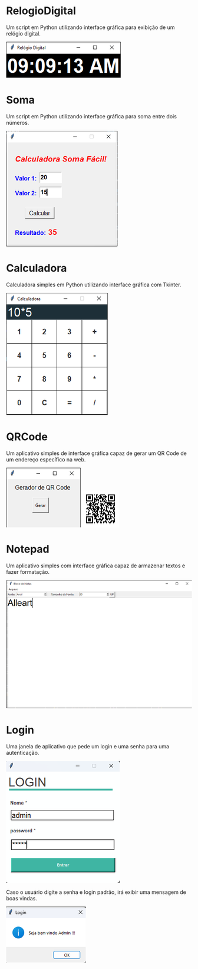 # RelogioDigital

Um script em Python utilizando interface gráfica para exibição de um relógio digital. 

<img src = "https://github.com/allesantos/allesantos/blob/main/imagens/RelogioDigital.png">

# Soma

Um script em Python utilizando interface gráfica para soma entre dois números.

<img src = "Soma.png">

# Calculadora

Calculadora simples em Python utilizando interface gráfica com Tkinter.

<img src = "Calculadora.png">

# QRCode

Um aplicativo simples de interface gráfica capaz de gerar um QR Code de um endereço específico na web.

<img src = "QRCode.png">
<img src = "qr_canal.png" width="100">

# Notepad

Um aplicativo simples com interface gráfica capaz de armazenar textos e fazer formatação.

<img src = "Notepad.png">

# Login

Uma janela de aplicativo que pede um login e uma senha para uma autenticação.

<img src = "https://github.com/allesantos/allesantos/blob/main/imagens/Login.png">

Caso o usuário digite a senha e login padrão, irá exibir uma mensagem de boas vindas.

<img src = "https://github.com/allesantos/allesantos/blob/main/imagens/Login-Admin.png">





